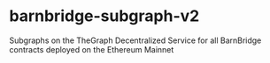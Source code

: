 # barnbridge-subgraph-v2
Subgraphs on the TheGraph Decentralized Service for all BarnBridge contracts deployed on the Ethereum Mainnet
